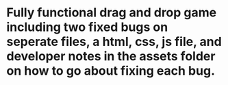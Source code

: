 # Fully functional drag and drop game including two fixed bugs on seperate files, a html, css, js file, and developer notes in the assets folder on how to go about fixing each bug.
